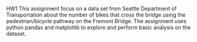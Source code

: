 HW1
This assignment focus on a data set from Seattle Department of Transportation about the number of bikes that cross the bridge using the pedestrian/bicycle pathway on the Fremont Bridge. 
The assignment uses python pandas and matplotlib to explore and perform basic analysis on the dataset.

